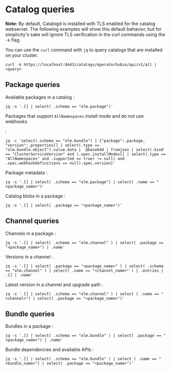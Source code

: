 # Catalog queries

**Note:** By default, Catalogd is installed with TLS enabled for the catalog webserver.
The following examples will show this default behavior, but for simplicity's sake will ignore TLS verification in the curl commands using the `-k` flag.


You can use the `curl` command with `jq` to query catalogs that are installed on your cluster.

``` terminal title="Query syntax"
curl -k https://localhost:8443/catalogs/operatorhubio/api/v1/all | <query>
```

## Package queries

Available packages in a catalog
: 
``` terminal
jq -s '.[] | select( .schema == "olm.package")'
```

Packages that support `AllNamespaces` install mode and do not use webhooks

: 
``` terminal
jq -c 'select(.schema == "olm.bundle") | {"package":.package, "version":.properties[] | select(.type == "olm.bundle.object").value.data |  @base64d | fromjson | select(.kind == "ClusterServiceVersion" and (.spec.installModes[] | select(.type == "AllNamespaces" and .supported == true) != null) and .spec.webhookdefinitions == null).spec.version}'
```

Package metadata
: 
``` terminal
jq -s '.[] | select( .schema == "olm.package") | select( .name == "<package_name>")'
```

Catalog blobs in a package
: 
``` terminal
jq -s '.[] | select( .package == "<package_name>")'
```

## Channel queries

Channels in a package
: 
``` terminal
jq -s '.[] | select( .schema == "olm.channel" ) | select( .package == "<package_name>") | .name'
```

Versions in a channel
: 
``` terminal
jq -s '.[] | select( .package == "<package_name>" ) | select( .schema == "olm.channel" ) | select( .name == "<channel_name>" ) | .entries | .[] | .name'
```

Latest version in a channel and upgrade path
: 
``` terminal 
jq -s '.[] | select( .schema == "olm.channel" ) | select ( .name == "<channel>") | select( .package == "<package_name>")'
```

## Bundle queries

Bundles in a package
: 
``` terminal
jq -s '.[] | select( .schema == "olm.bundle" ) | select( .package == "<package_name>") | .name'
```

Bundle dependencies and available APIs
: 
``` terminal
jq -s '.[] | select( .schema == "olm.bundle" ) | select ( .name == "<bundle_name>") | select( .package == "<package_name>")'
```

